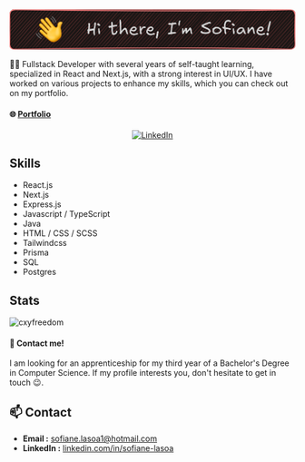 <img src="./assets/im_sofiane.png" alt="hye" >

👨‍💻 Fullstack Developer with several years of self-taught learning, specialized in React and Next.js, with a strong interest in UI/UX. I have worked on various projects to enhance my skills, which you can check out on my portfolio.

#### 🌐 [Portfolio](https://sofianelasoa.com)

<div align="center">
<a  href="https://www.linkedin.com/in/sofiane-lasoa-506678234/"  target="_blank"><img  src="https://img.shields.io/badge/linkedin-3670A0?style=for-the-badge&logo=linkedin&logoColor=ffdd54"  alt="LinkedIn"/></a>
</div>

## Skills

- React.js
- Next.js
- Express.js 
- Javascript / TypeScript
- Java
- HTML / CSS / SCSS
- Tailwindcss
- Prisma
- SQL
- Postgres

## Stats
<div>
<p><img src="https://github-readme-stats.vercel.app/api/top-langs/?username=Sail-cpu&theme=material-palenight&hide_border=false&include_all_commits=false&count_private=false&layout=compact" alt="cxyfreedom" /></p>
</div>


<h4>🤝 Contact me!</h4>
<p>I am looking for an apprenticeship for my third year of a Bachelor's Degree in Computer Science. If my profile interests you, don't hesitate to get in touch 😉.</p>

## 📫 Contact

- **Email :** [sofiane.lasoa1@hotmail.com](mailto:sofiane.lasoa1@hotmail.com)
- **LinkedIn :** [linkedin.com/in/sofiane-lasoa](https://www.linkedin.com/in/sofiane-lasoa-506678234/)
<!--
**Sail-Cpu/Sail-cpu** is a ✨ _special_ ✨ repository because its `README.md` (this file) appears on your GitHub profile.
